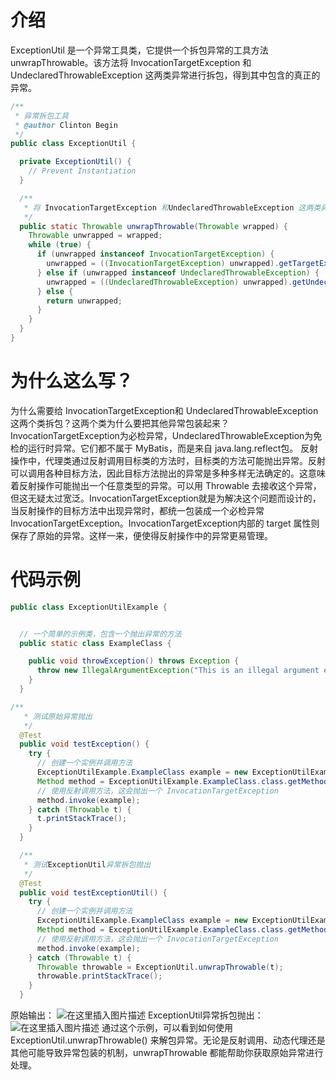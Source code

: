 # 介绍
ExceptionUtil 是一个异常工具类，它提供一个拆包异常的工具方法unwrapThrowable。该方法将 InvocationTargetException 和UndeclaredThrowableException 这两类异常进行拆包，得到其中包含的真正的异常。

```java
/**
 * 异常拆包工具
 * @author Clinton Begin
 */
public class ExceptionUtil {

  private ExceptionUtil() {
    // Prevent Instantiation
  }

  /**
   * 将 InvocationTargetException 和UndeclaredThrowableException 这两类异常进行拆包，得到其中包含的真正的异常。
   */
  public static Throwable unwrapThrowable(Throwable wrapped) {
    Throwable unwrapped = wrapped;
    while (true) {
      if (unwrapped instanceof InvocationTargetException) {
        unwrapped = ((InvocationTargetException) unwrapped).getTargetException();
      } else if (unwrapped instanceof UndeclaredThrowableException) {
        unwrapped = ((UndeclaredThrowableException) unwrapped).getUndeclaredThrowable();
      } else {
        return unwrapped;
      }
    }
  }
}
```
# 为什么这么写？
为什么需要给 InvocationTargetException和 UndeclaredThrowableException这两个类拆包？这两个类为什么要把其他异常包装起来？
InvocationTargetException为必检异常，UndeclaredThrowableException为免检的运行时异常。它们都不属于 MyBatis，而是来自 java.lang.reflect包。
反射操作中，代理类通过反射调用目标类的方法时，目标类的方法可能抛出异常。反射可以调用各种目标方法，因此目标方法抛出的异常是多种多样无法确定的。这意味着反射操作可能抛出一个任意类型的异常。可以用 Throwable 去接收这个异常，但这无疑太过宽泛。InvocationTargetException就是为解决这个问题而设计的，当反射操作的目标方法中出现异常时，都统一包装成一个必检异常 InvocationTargetException。InvocationTargetException内部的 target 属性则保存了原始的异常。这样一来，便使得反射操作中的异常更易管理。
# 代码示例

```java
public class ExceptionUtilExample {


  // 一个简单的示例类，包含一个抛出异常的方法
  public static class ExampleClass {

    public void throwException() throws Exception {
      throw new IllegalArgumentException("This is an illegal argument exception.");
    }
  }
```

```java
/**
   * 测试原始异常抛出
   */
  @Test
  public void testException() {
    try {
      // 创建一个实例并调用方法
      ExceptionUtilExample.ExampleClass example = new ExceptionUtilExample.ExampleClass();
      Method method = ExceptionUtilExample.ExampleClass.class.getMethod("throwException");
      // 使用反射调用方法，这会抛出一个 InvocationTargetException
      method.invoke(example);
    } catch (Throwable t) {
      t.printStackTrace();
    }
  }

  /**
   * 测试ExceptionUtil异常拆包抛出
   */
  @Test
  public void testExceptionUtil() {
    try {
      // 创建一个实例并调用方法
      ExceptionUtilExample.ExampleClass example = new ExceptionUtilExample.ExampleClass();
      Method method = ExceptionUtilExample.ExampleClass.class.getMethod("throwException");
      // 使用反射调用方法，这会抛出一个 InvocationTargetException
      method.invoke(example);
    } catch (Throwable t) {
      Throwable throwable = ExceptionUtil.unwrapThrowable(t);
      throwable.printStackTrace();
    }
  }
```
原始输出：
![在这里插入图片描述](https://i-blog.csdnimg.cn/direct/3cdbb139b0ba4a07900f7fb9eff557c8.png)
ExceptionUtil异常拆包抛出：
![在这里插入图片描述](https://i-blog.csdnimg.cn/direct/778e27f2147d43e0848c936fc370cf5f.png)
通过这个示例，可以看到如何使用 ExceptionUtil.unwrapThrowable() 来解包异常。无论是反射调用、动态代理还是其他可能导致异常包装的机制，unwrapThrowable 都能帮助你获取原始异常进行处理。